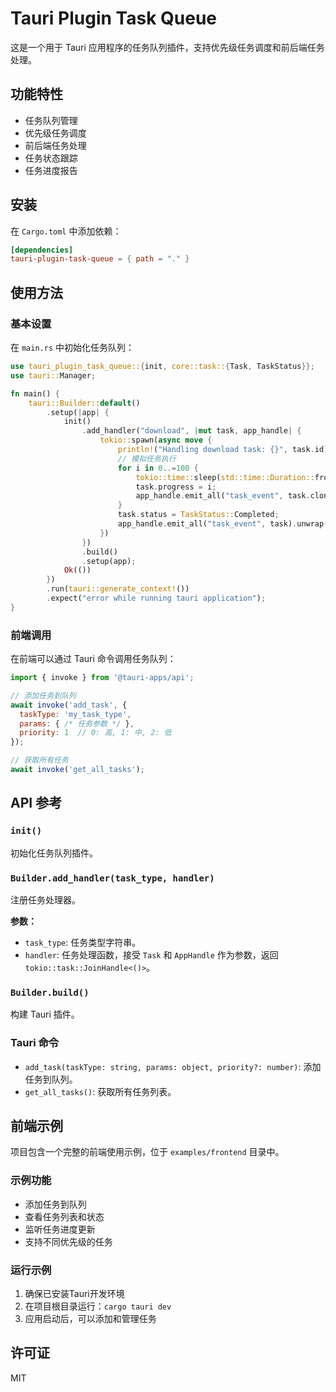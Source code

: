# Tauri Plugin Task Queue

这是一个用于 Tauri 应用程序的任务队列插件，支持优先级任务调度和前后端任务处理。

## 功能特性

- 任务队列管理
- 优先级任务调度
- 前后端任务处理
- 任务状态跟踪
- 任务进度报告

## 安装

在 `Cargo.toml` 中添加依赖：

```toml
[dependencies]
tauri-plugin-task-queue = { path = "." }
```

## 使用方法

### 基本设置

在 `main.rs` 中初始化任务队列：

```rust
use tauri_plugin_task_queue::{init, core::task::{Task, TaskStatus}};
use tauri::Manager;

fn main() {
    tauri::Builder::default()
        .setup(|app| {
            init()
                .add_handler("download", |mut task, app_handle| {
                    tokio::spawn(async move {
                        println!("Handling download task: {}", task.id);
                        // 模拟任务执行
                        for i in 0..=100 {
                            tokio::time::sleep(std::time::Duration::from_millis(50)).await;
                            task.progress = i;
                            app_handle.emit_all("task_event", task.clone()).unwrap();
                        }
                        task.status = TaskStatus::Completed;
                        app_handle.emit_all("task_event", task).unwrap();
                    })
                })
                .build()
                .setup(app);
            Ok(())
        })
        .run(tauri::generate_context!())
        .expect("error while running tauri application");
}
```

### 前端调用

在前端可以通过 Tauri 命令调用任务队列：

```javascript
import { invoke } from '@tauri-apps/api';

// 添加任务到队列
await invoke('add_task', {
  taskType: 'my_task_type',
  params: { /* 任务参数 */ },
  priority: 1  // 0: 高, 1: 中, 2: 低
});

// 获取所有任务
await invoke('get_all_tasks');
```

## API 参考

### `init()`

初始化任务队列插件。

### `Builder.add_handler(task_type, handler)`

注册任务处理器。

**参数：**
- `task_type`: 任务类型字符串。
- `handler`: 任务处理函数，接受 `Task` 和 `AppHandle` 作为参数，返回 `tokio::task::JoinHandle<()>`。

### `Builder.build()`

构建 Tauri 插件。

### Tauri 命令

- `add_task(taskType: string, params: object, priority?: number)`: 添加任务到队列。
- `get_all_tasks()`: 获取所有任务列表。

## 前端示例

项目包含一个完整的前端使用示例，位于 `examples/frontend` 目录中。

### 示例功能

- 添加任务到队列
- 查看任务列表和状态
- 监听任务进度更新
- 支持不同优先级的任务

### 运行示例

1. 确保已安装Tauri开发环境
2. 在项目根目录运行：`cargo tauri dev`
3. 应用启动后，可以添加和管理任务

## 许可证

MIT